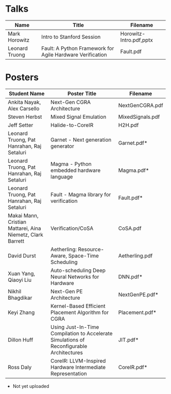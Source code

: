 # Talks
| Name | Title	| Filename |
| ------------ | ------------ | ------------ |
| Mark Horowitz  | Intro to Stanford Session | Horowitz-Intro.pdf,pptx |
| Leonard Truong | Fault: A Python Framework for Agile Hardware Verification | Fault.pdf |



# Posters
| Student Name | Poster Title	| Filename |
| ------------ | ------------ | ------------ |
| Ankita Nayak, Alex Carsello	| Next-Gen CGRA Architecture |  NextGenCGRA.pdf |
| Steven Herbst | Mixed Signal Emulation | MixedSignals.pdf |
| Jeff Setter	| Halide-to-CoreIR |	 H2H.pdf |
| Leonard Truong, Pat Hanrahan, Raj Setaluri | Garnet - Next generation generator | Garnet.pdf* |
| Leonard Truong, Pat Hanrahan, Raj Setaluri | Magma - Python embedded hardware language | Magma.pdf* |
| Leonard Truong, Pat Hanrahan, Raj Setaluri| Fault - Magma library for verification |	 Fault.pdf* |
| Makai Mann, Cristian Mattarei, Aina Niemetz, Clark Barrett| Verification/CoSA | CoSA.pdf |
| David Durst | Aetherling: Resource-Aware, Space-Time Scheduling |	 Aetherling.pdf |
| Xuan Yang, Qiaoyi Liu | Auto-scheduling Deep Neural Networks for Hardware | DNN.pdf* |
| Nikhil Bhagdikar | Next-Gen PE Architecture |			 NextGenPE.pdf* |
| Keyi Zhang | Kernel-Based Efficient Placement Algorithm for CGRA | Placement.pdf* |
| Dillon Huff	| Using Just-In-Time Compilation to Accelerate Simulations of Reconfigurable Architectures | JIT.pdf* |
| Ross Daly	| CoreIR: LLVM-Inspired Hardware Intermediate Representation | CoreIR.pdf* |

* Not yet uploaded
